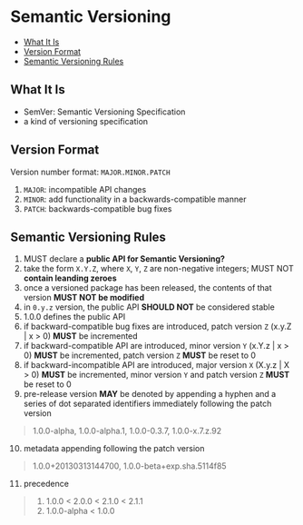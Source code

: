 # Semantic Versioning

* [What It Is](#what-it-is)
* [Version Format](#version-format)
* [Semantic Versioning Rules](#semantic-versioning-rules)

## What It Is

- SemVer: Semantic Versioning Specification
- a kind of versioning specification

## Version Format

Version number format: `MAJOR.MINOR.PATCH`

1. `MAJOR`: incompatible API changes
2. `MINOR`: add functionality in a backwards-compatible manner
3. `PATCH`: backwards-compatible bug fixes

## Semantic Versioning Rules

1. MUST declare a **public API for Semantic Versioning?**
2. take the form `X.Y.Z`, where `X`, `Y`, `Z` are non-negative integers; MUST NOT **contain leanding zeroes**
3. once a versioned package has been released, the contents of that version **MUST NOT be modified**
4. in `0.y.z` version, the public API **SHOULD NOT** be considered stable
5. 1.0.0 defines the public API
6. if backward-compatible bug fixes are introduced, patch version `Z` (x.y.Z | x > 0) **MUST** be incremented
7. if backward-compatible API are introduced, minor version `Y` (x.Y.z | x > 0) **MUST** be incremented, patch version `Z` **MUST** be reset to 0
8. if backward-incompatible API are introduced, major version `X` (X.y.z | X > 0) **MUST** be incremented, minor version `Y` and patch version `Z` **MUST** be reset to 0
9. pre-release version **MAY** be denoted by appending a hyphen and a series of dot separated identifiers immediately following the patch version

> 1.0.0-alpha, 1.0.0-alpha.1, 1.0.0-0.3.7, 1.0.0-x.7.z.92

10. metadata appending following the patch version

> 1.0.0+20130313144700, 1.0.0-beta+exp.sha.5114f85

11. precedence

> 1. 1.0.0 < 2.0.0 < 2.1.0 < 2.1.1
> 2. 1.0.0-alpha < 1.0.0



